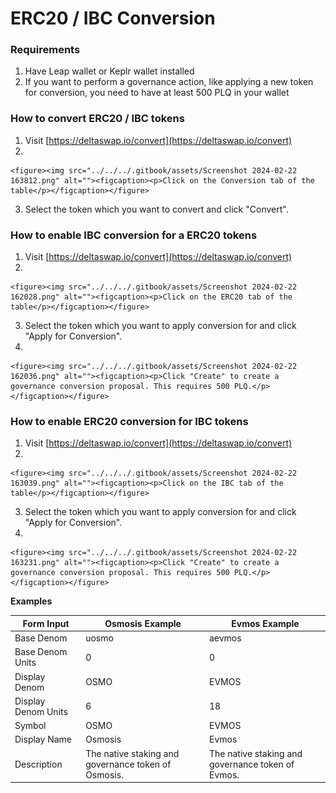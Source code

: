 # ERC20 / IBC Conversion

### Requirements

1. Have Leap wallet or Keplr wallet installed
2. If you want to perform a governance action, like applying a new token for conversion, you need to have at least 500 PLQ in your wallet



### How to convert ERC20 / IBC tokens

1. Visit [https://deltaswap.io/convert](https://deltaswap.io/convert)
2.

    <figure><img src="../../../.gitbook/assets/Screenshot 2024-02-22 163812.png" alt=""><figcaption><p>Click on the Conversion tab of the table</p></figcaption></figure>
3. Select the token which you want to convert and click "Convert".





### How to enable IBC conversion for a ERC20 tokens

1. Visit [https://deltaswap.io/convert](https://deltaswap.io/convert)
2.

    <figure><img src="../../../.gitbook/assets/Screenshot 2024-02-22 162028.png" alt=""><figcaption><p>Click on the ERC20 tab of the table</p></figcaption></figure>
3. Select the token which you want to apply conversion for and click "Apply for Conversion".
4.

    <figure><img src="../../../.gitbook/assets/Screenshot 2024-02-22 162036.png" alt=""><figcaption><p>Click "Create" to create a governance conversion proposal. This requires 500 PLQ.</p></figcaption></figure>





### How to enable ERC20 conversion for IBC tokens

1. Visit [https://deltaswap.io/convert](https://deltaswap.io/convert)
2.

    <figure><img src="../../../.gitbook/assets/Screenshot 2024-02-22 163039.png" alt=""><figcaption><p>Click on the IBC tab of the table</p></figcaption></figure>
3. Select the token which you want to apply conversion for and click "Apply for Conversion".
4.

    <figure><img src="../../../.gitbook/assets/Screenshot 2024-02-22 163231.png" alt=""><figcaption><p>Click "Create" to create a governance conversion proposal. This requires 500 PLQ.</p></figcaption></figure>



**Examples**

| Form Input          | Osmosis Example                                     | Evmos Example                                     |
| ------------------- | --------------------------------------------------- | ------------------------------------------------- |
| Base Denom          | uosmo                                               | aevmos                                            |
| Base Denom Units    | 0                                                   | 0                                                 |
| Display Denom       | OSMO                                                | EVMOS                                             |
| Display Denom Units | 6                                                   | 18                                                |
| Symbol              | OSMO                                                | EVMOS                                             |
| Display Name        | Osmosis                                             | Evmos                                             |
| Description         | The native staking and governance token of Osmosis. | The native staking and governance token of Evmos. |



